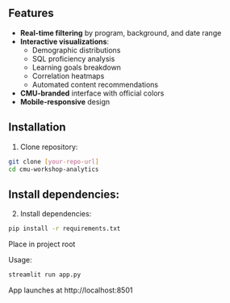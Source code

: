 ## Features
- **Real-time filtering** by program, background, and date range  
- **Interactive visualizations**:
  - Demographic distributions
  - SQL proficiency analysis
  - Learning goals breakdown
  - Correlation heatmaps
  - Automated content recommendations
- **CMU-branded** interface with official colors
- **Mobile-responsive** design

## Installation
1. Clone repository:
```bash
git clone [your-repo-url]
cd cmu-workshop-analytics
```

## Install dependencies:

2. Install dependencies:

```bash
pip install -r requirements.txt
```

Place in project root

Usage:
```bash
streamlit run app.py
```
App launches at http://localhost:8501